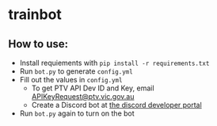 # trainbot

## How to use:
- Install requiements with `pip install -r requirements.txt`
- Run `bot.py` to generate `config.yml`
- Fill out the values in `config.yml`
    - To get PTV API Dev ID and Key, email [APIKeyRequest@ptv.vic.gov.au](mailto:APIKeyRequest@ptv.vic.gov.au)
    - Create a Discord bot at [the discord developer portal](https://discord.com/developers/applications)
- Run `bot.py` again to turn on the bot